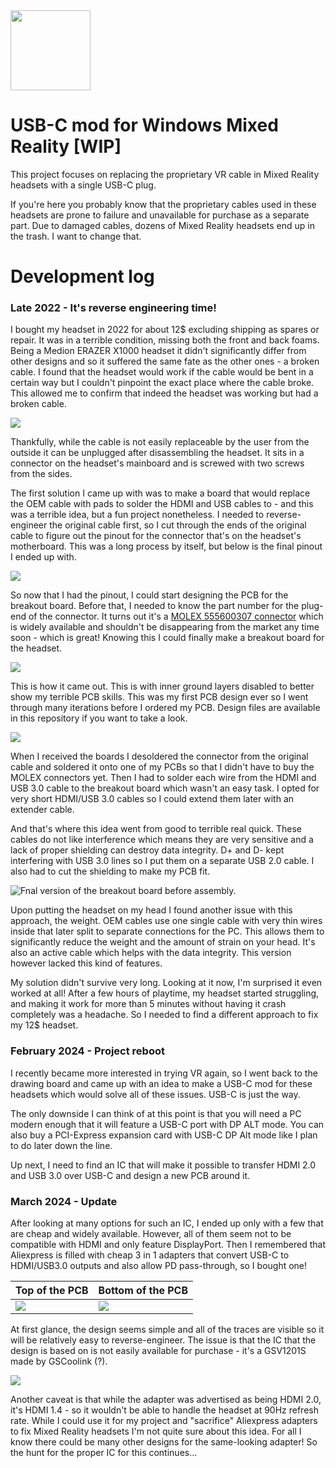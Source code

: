<img src='img/logo.png' width=128>

# USB-C mod for Windows Mixed Reality [WIP]
This project focuses on replacing the proprietary VR cable in Mixed Reality headsets with a single USB-C plug.

If you're here you probably know that the proprietary cables used in these headsets are prone to failure and unavailable for purchase as a separate part.
Due to damaged cables, dozens of Mixed Reality headsets end up in the trash. I want to change that.

# Development log

### Late 2022 - It's reverse engineering time!

I bought my headset in 2022 for about 12$ excluding shipping as spares or repair. It was in a terrible condition, missing both the front and back foams. Being a Medion ERAZER X1000 headset it didn't significantly differ from other designs and so it suffered the same fate as the other ones - a broken cable.
I found that the headset would work if the cable would be bent in a certain way but I couldn't pinpoint the exact place where the cable broke. This allowed me to confirm that indeed the headset was working but had a broken cable.

![](img/oemcable.jpg)

Thankfully, while the cable is not easily replaceable by the user from the outside it can be unplugged after disassembling the headset. It sits in a connector on the headset's mainboard and is screwed with two screws from the sides.

The first solution I came up with was to make a board that would replace the OEM cable with pads to solder the HDMI and USB cables to - and this was a terrible idea, but a fun project nonetheless.
I needed to reverse-engineer the original cable first, so I cut through the ends of the original cable to figure out the pinout for the connector that's on the headset's motherboard. This was a long process by itself, but below is the final pinout I ended up with.

![](img/connector-pinout.jpg)

So now that I had the pinout, I could start designing the PCB for the breakout board. Before that, I needed to know the part number for the plug-end of the connector.
It turns out it's a [MOLEX 555600307 connector](https://www.lcsc.com/product-detail/Mezzanine-Connectors-Board-to-Board_MOLEX-555600307_C505285.html) which is widely available and shouldn't be disappearing from the market any time soon - which is great! Knowing this I could finally make a breakout board for the headset.

![](img/v1pcb.jpg)

This is how it came out. This is with inner ground layers disabled to better show my terrible PCB skills. This was my first PCB design ever so I went through many iterations before I ordered my PCB. Design files are available in this repository if you want to take a look.

![](img/v1pcb_assembly.jpg)

When I received the boards I desoldered the connector from the original cable and soldered it onto one of my PCBs so that I didn't have to buy the MOLEX connectors yet.
Then I had to solder each wire from the HDMI and USB 3.0 cable to the breakout board which wasn't an easy task. I opted for very short HDMI/USB 3.0 cables so I could extend them later with an extender cable.

And that's where this idea went from good to terrible real quick. These cables do not like interference which means they are very sensitive and a lack of proper shielding can destroy data integrity.
D+ and D- kept interfering with USB 3.0 lines so I put them on a separate USB 2.0 cable. I also had to cut the shielding to make my PCB fit.

![Fnal version of the breakout board before assembly.](img/v1.jpg)

Upon putting the headset on my head I found another issue with this approach, the weight. OEM cables use one single cable with very thin wires inside that later split to separate connections for the PC. This allows them to significantly reduce the weight and the amount of strain on your head.
It's also an active cable which helps with the data integrity. This version however lacked this kind of features.

My solution didn't survive very long. Looking at it now, I'm surprised it even worked at all! After a few hours of playtime, my headset started struggling, and making it work for more than 5 minutes without having it crash completely was a headache.
So I needed to find a different approach to fix my 12$ headset.

### February 2024 - Project reboot

I recently became more interested in trying VR again, so I went back to the drawing board and came up with an idea to make a USB-C mod for these headsets which would solve all of these issues. USB-C is just the way. 

The only downside I can think of at this point is that you will need a PC modern enough that it will feature a USB-C port with DP ALT mode.
You can also buy a PCI-Express expansion card with USB-C DP Alt mode like I plan to do later down the line.

Up next, I need to find an IC that will make it possible to transfer HDMI 2.0 and USB 3.0 over USB-C and design a new PCB around it.

### March 2024 - Update

After looking at many options for such an IC, I ended up only with a few that are cheap and widely available. However, all of them seem not to be compatible with HDMI and only feature DisplayPort.
Then I remembered that Aliexpress is filled with cheap 3 in 1 adapters that convert USB-C to HDMI/USB3.0 outputs and also allow PD pass-through, so I bought one!

| Top of the PCB | Bottom of the PCB |
| --- | --- |
| ![](img/adapterPCB_top.jpg) | ![](img/adapterPCB_bottom.jpg) |

At first glance, the design seems simple and all of the traces are visible so it will be relatively easy to reverse-engineer.
The issue is that the IC that the design is based on is not easily available for purchase - it's a GSV1201S made by GSCoolink (?).

![](img/GSV1201S-spec.png)

Another caveat is that while the adapter was advertised as being HDMI 2.0, it's HDMI 1.4 - so it wouldn't be able to handle the headset at 90Hz refresh rate. While I could use it for my project and "sacrifice" Aliexpress adapters to fix Mixed Reality headsets I'm not quite sure about this idea.
For all I know there could be many other designs for the same-looking adapter! So the hunt for the proper IC for this continues...


